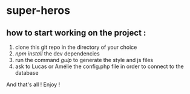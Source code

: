 # super-heros

## how to start working on the project :
1. clone this git repo in the directory of your choice
2. *npm install* the dev dependencies
3. run the command *gulp* to generate the style and js files
4. ask to Lucas or Amélie the config.php file in order to connect to the database

And that's all !
Enjoy !